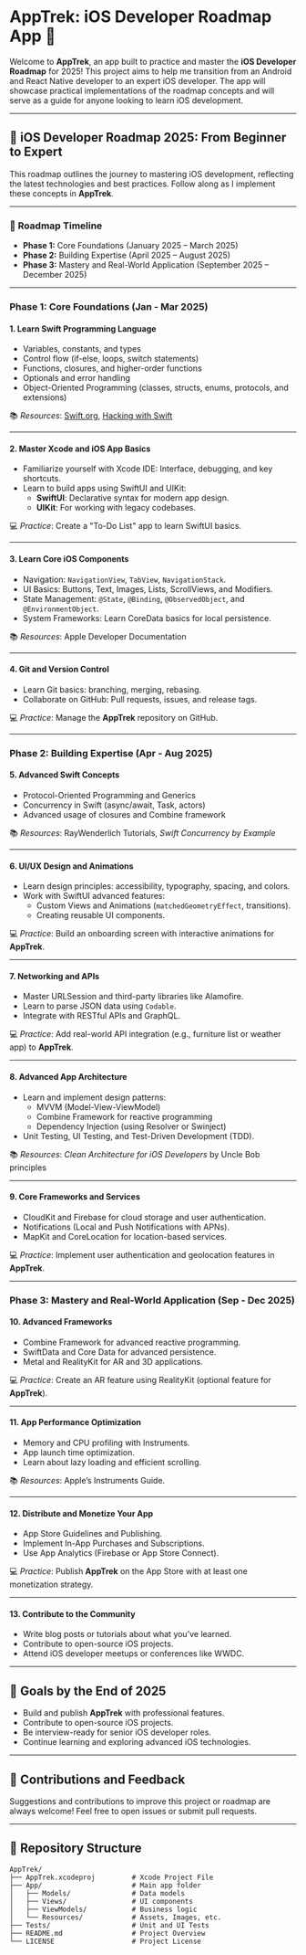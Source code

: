 # AppTrek: iOS Developer Roadmap App 🚀

Welcome to **AppTrek**, an app built to practice and master the **iOS Developer Roadmap** for 2025! This project aims to help me transition from an Android and React Native developer to an expert iOS developer. The app will showcase practical implementations of the roadmap concepts and will serve as a guide for anyone looking to learn iOS development.

---

## 📖 iOS Developer Roadmap 2025: From Beginner to Expert

This roadmap outlines the journey to mastering iOS development, reflecting the latest technologies and best practices. Follow along as I implement these concepts in **AppTrek**.

---

### 📅 **Roadmap Timeline**
- **Phase 1:** Core Foundations (January 2025 – March 2025)  
- **Phase 2:** Building Expertise (April 2025 – August 2025)  
- **Phase 3:** Mastery and Real-World Application (September 2025 – December 2025)  

---

### **Phase 1: Core Foundations** (Jan - Mar 2025)

#### **1. Learn Swift Programming Language**
- Variables, constants, and types  
- Control flow (if-else, loops, switch statements)  
- Functions, closures, and higher-order functions  
- Optionals and error handling  
- Object-Oriented Programming (classes, structs, enums, protocols, and extensions)  

📚 *Resources*: [Swift.org](https://www.swift.org), [Hacking with Swift](https://www.hackingwithswift.com)

---

#### **2. Master Xcode and iOS App Basics**
- Familiarize yourself with Xcode IDE: Interface, debugging, and key shortcuts.  
- Learn to build apps using SwiftUI and UIKit:
  - **SwiftUI**: Declarative syntax for modern app design.  
  - **UIKit**: For working with legacy codebases.  

💻 *Practice*: Create a "To-Do List" app to learn SwiftUI basics.

---

#### **3. Learn Core iOS Components**
- Navigation: `NavigationView`, `TabView`, `NavigationStack`.  
- UI Basics: Buttons, Text, Images, Lists, ScrollViews, and Modifiers.  
- State Management: `@State`, `@Binding`, `@ObservedObject`, and `@EnvironmentObject`.  
- System Frameworks: Learn CoreData basics for local persistence.  

📚 *Resources*: Apple Developer Documentation

---

#### **4. Git and Version Control**
- Learn Git basics: branching, merging, rebasing.  
- Collaborate on GitHub: Pull requests, issues, and release tags.  

💻 *Practice*: Manage the **AppTrek** repository on GitHub.

---

### **Phase 2: Building Expertise** (Apr - Aug 2025)

#### **5. Advanced Swift Concepts**
- Protocol-Oriented Programming and Generics  
- Concurrency in Swift (async/await, Task, actors)  
- Advanced usage of closures and Combine framework  

📚 *Resources*: RayWenderlich Tutorials, *Swift Concurrency by Example*

---

#### **6. UI/UX Design and Animations**
- Learn design principles: accessibility, typography, spacing, and colors.  
- Work with SwiftUI advanced features:
  - Custom Views and Animations (`matchedGeometryEffect`, transitions).  
  - Creating reusable UI components.  

💻 *Practice*: Build an onboarding screen with interactive animations for **AppTrek**.

---

#### **7. Networking and APIs**
- Master URLSession and third-party libraries like Alamofire.  
- Learn to parse JSON data using `Codable`.  
- Integrate with RESTful APIs and GraphQL.  

💻 *Practice*: Add real-world API integration (e.g., furniture list or weather app) to **AppTrek**.

---

#### **8. Advanced App Architecture**
- Learn and implement design patterns:
  - MVVM (Model-View-ViewModel)  
  - Combine Framework for reactive programming  
  - Dependency Injection (using Resolver or Swinject)  
- Unit Testing, UI Testing, and Test-Driven Development (TDD).  

📚 *Resources*: *Clean Architecture for iOS Developers* by Uncle Bob principles

---

#### **9. Core Frameworks and Services**
- CloudKit and Firebase for cloud storage and user authentication.  
- Notifications (Local and Push Notifications with APNs).  
- MapKit and CoreLocation for location-based services.  

💻 *Practice*: Implement user authentication and geolocation features in **AppTrek**.

---

### **Phase 3: Mastery and Real-World Application** (Sep - Dec 2025)

#### **10. Advanced Frameworks**
- Combine Framework for advanced reactive programming.  
- SwiftData and Core Data for advanced persistence.  
- Metal and RealityKit for AR and 3D applications.  

💻 *Practice*: Create an AR feature using RealityKit (optional feature for **AppTrek**).

---

#### **11. App Performance Optimization**
- Memory and CPU profiling with Instruments.  
- App launch time optimization.  
- Learn about lazy loading and efficient scrolling.  

📚 *Resources*: Apple’s Instruments Guide.

---

#### **12. Distribute and Monetize Your App**
- App Store Guidelines and Publishing.  
- Implement In-App Purchases and Subscriptions.  
- Use App Analytics (Firebase or App Store Connect).  

💻 *Practice*: Publish **AppTrek** on the App Store with at least one monetization strategy.

---

#### **13. Contribute to the Community**
- Write blog posts or tutorials about what you’ve learned.  
- Contribute to open-source iOS projects.  
- Attend iOS developer meetups or conferences like WWDC.  

---

## 🎯 **Goals by the End of 2025**
- Build and publish **AppTrek** with professional features.  
- Contribute to open-source iOS projects.  
- Be interview-ready for senior iOS developer roles.  
- Continue learning and exploring advanced iOS technologies.  

---

## 🌟 **Contributions and Feedback**

Suggestions and contributions to improve this project or roadmap are always welcome! Feel free to open issues or submit pull requests.

---

## 📂 **Repository Structure**
```plaintext
AppTrek/
├── AppTrek.xcodeproj         # Xcode Project File
├── App/                      # Main app folder
│   ├── Models/               # Data models
│   ├── Views/                # UI components
│   ├── ViewModels/           # Business logic
│   └── Resources/            # Assets, Images, etc.
├── Tests/                    # Unit and UI Tests
├── README.md                 # Project Overview
└── LICENSE                   # Project License
